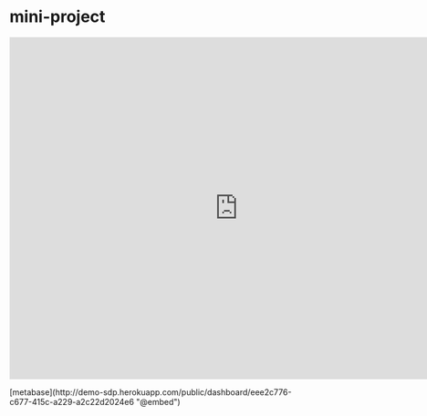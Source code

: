 # mini-project
<p>
<iframe src="http://demo-sdp.herokuapp.com/public/dashboard/eee2c776-c677-415c-a229-a2c22d2024e6" frameborder="0" width="800" height="600"></iframe>
</p>
[metabase](http://demo-sdp.herokuapp.com/public/dashboard/eee2c776-c677-415c-a229-a2c22d2024e6 "@embed")
